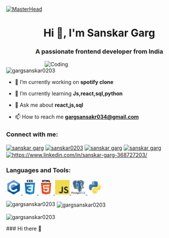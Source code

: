 [![MasterHead](https://webweavers.com.au/wp-content/uploads/2021/05/a-web-development-company-in-Australia-Web-Weavers-Banner.png)](https://gargsanskar0203.io)
<h1 align="center">Hi 👋, I'm Sanskar Garg</h1>
<h3 align="center">A passionate frontend developer from India</h3>
<img align="right" alt="Coding" width="400" src="https://cdn.dribbble.com/users/1162077/screenshots/3848914/programmer.gif">
<p align="left"> <img src="https://komarev.com/ghpvc/?username=gargsanskar0203&label=Profile%20views&color=0e75b6&style=flat" alt="gargsanskar0203" /> </p>

- 🔭 I’m currently working on **spotify clone**

- 🌱 I’m currently learning **Js,react,sql,python**

- 💬 Ask me about **react,js,sql**

- 📫 How to reach me **gargsansakr034@gmail.com**

<h3 align="left">Connect with me:</h3>
<p align="left">
<a href="https://linkedin.com/in/sanskar garg" target="blank"><img align="center" src="https://raw.githubusercontent.com/rahuldkjain/github-profile-readme-generator/master/src/images/icons/Social/linked-in-alt.svg" alt="sanskar garg" height="30" width="40" /></a>
<a href="https://instagram.com/sanskar0203" target="blank"><img align="center" src="https://raw.githubusercontent.com/rahuldkjain/github-profile-readme-generator/master/src/images/icons/Social/instagram.svg" alt="sanskar0203" height="30" width="40" /></a>
<a href="https://www.codechef.com/users/sanskar garg" target="blank"><img align="center" src="https://cdn.jsdelivr.net/npm/simple-icons@3.1.0/icons/codechef.svg" alt="sanskar garg" height="30" width="40" /></a>
<a href="https://www.hackerrank.com/sanskar garg" target="blank"><img align="center" src="https://raw.githubusercontent.com/rahuldkjain/github-profile-readme-generator/master/src/images/icons/Social/hackerrank.svg" alt="sanskar garg" height="30" width="40" /></a>
<a href="https://www.leetcode.com/https://www.linkedin.com/in/sanskar-garg-368727203/" target="blank"><img align="center" src="https://raw.githubusercontent.com/rahuldkjain/github-profile-readme-generator/master/src/images/icons/Social/leet-code.svg" alt="https://www.linkedin.com/in/sanskar-garg-368727203/" height="30" width="40" /></a>
</p>

<h3 align="left">Languages and Tools:</h3>
<p align="left"> <a href="https://www.cprogramming.com/" target="_blank" rel="noreferrer"> <img src="https://raw.githubusercontent.com/devicons/devicon/master/icons/c/c-original.svg" alt="c" width="40" height="40"/> </a> <a href="https://www.w3schools.com/css/" target="_blank" rel="noreferrer"> <img src="https://raw.githubusercontent.com/devicons/devicon/master/icons/css3/css3-original-wordmark.svg" alt="css3" width="40" height="40"/> </a> <a href="https://www.w3.org/html/" target="_blank" rel="noreferrer"> <img src="https://raw.githubusercontent.com/devicons/devicon/master/icons/html5/html5-original-wordmark.svg" alt="html5" width="40" height="40"/> </a> <a href="https://developer.mozilla.org/en-US/docs/Web/JavaScript" target="_blank" rel="noreferrer"> <img src="https://raw.githubusercontent.com/devicons/devicon/master/icons/javascript/javascript-original.svg" alt="javascript" width="40" height="40"/> </a> <a href="https://www.postgresql.org" target="_blank" rel="noreferrer"> <img src="https://raw.githubusercontent.com/devicons/devicon/master/icons/postgresql/postgresql-original-wordmark.svg" alt="postgresql" width="40" height="40"/> </a> <a href="https://www.python.org" target="_blank" rel="noreferrer"> <img src="https://raw.githubusercontent.com/devicons/devicon/master/icons/python/python-original.svg" alt="python" width="40" height="40"/> </a> </p>

<p><img align="left" src="https://github-readme-stats.vercel.app/api/top-langs?username=gargsanskar0203&show_icons=true&locale=en&layout=compact" alt="gargsanskar0203" /></p>

<p>&nbsp;<img align="center" src="https://github-readme-stats.vercel.app/api?username=gargsanskar0203&show_icons=true&locale=en" alt="gargsanskar0203" /></p>

<p><img align="center" src="https://github-readme-streak-stats.herokuapp.com/?user=gargsanskar0203&" alt="gargsanskar0203" /></p>
### Hi there 👋

<!--
**gargsanskar0203/gargsanskar0203** is a ✨ _special_ ✨ repository because its `README.md` (this file) appears on your GitHub profile.

Here are some ideas to get you started:

- 🔭 I’m currently working on ...
- 🌱 I’m currently learning ...
- 👯 I’m looking to collaborate on ...
- 🤔 I’m looking for help with ...
- 💬 Ask me about ...
- 📫 How to reach me: ...
- 😄 Pronouns: ...
- ⚡ Fun fact: ...
-->
